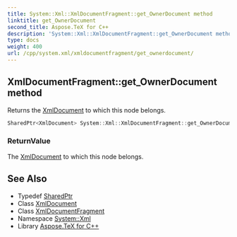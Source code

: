 ```yaml
---
title: System::Xml::XmlDocumentFragment::get_OwnerDocument method
linktitle: get_OwnerDocument
second_title: Aspose.TeX for C++
description: 'System::Xml::XmlDocumentFragment::get_OwnerDocument method. Returns the XmlDocument to which this node belongs in C++.'
type: docs
weight: 400
url: /cpp/system.xml/xmldocumentfragment/get_ownerdocument/
---
```

## XmlDocumentFragment::get_OwnerDocument method


Returns the [XmlDocument](../../xmldocument/) to which this node belongs.

```cpp
SharedPtr<XmlDocument> System::Xml::XmlDocumentFragment::get_OwnerDocument() override
```


### ReturnValue

The [XmlDocument](../../xmldocument/) to which this node belongs.

## See Also

* Typedef [SharedPtr](../../../system/sharedptr/)
* Class [XmlDocument](../../xmldocument/)
* Class [XmlDocumentFragment](../)
* Namespace [System::Xml](../../)
* Library [Aspose.TeX for C++](../../../)
